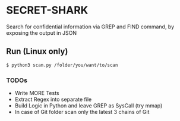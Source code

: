# SECRET-SHARK
Search for confidential information via GREP and FIND command, by exposing the output in JSON

## Run (Linux only)

```sh
$ python3 scan.py /folder/you/want/to/scan
```

### TODOs

 - Write MORE Tests
 - Extract Regex into separate file
 - Build Logic in Python and leave GREP as SysCall (try mmap)
 - In case of Git folder scan only the latest 3 chains of Git


